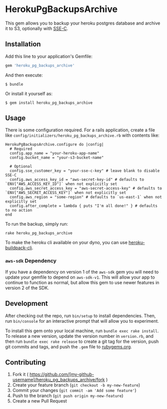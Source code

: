 # HerokuPgBackupsArchive

This gem allows you to backup your heroku postgres database and archive it to S3, optionally with [SSE-C](http://docs.aws.amazon.com/AmazonS3/latest/dev/ServerSideEncryptionCustomerKeys.html).

## Installation

Add this line to your application's Gemfile:

```ruby
gem 'heroku_pg_backups_archive'
```

And then execute:

    $ bundle

Or install it yourself as:

    $ gem install heroku_pg_backups_archive

## Usage

There is some configuration required. For a rails application, create a file like `config/initializers/heroku_pg_backups_archive.rb` with contents like:

```
HerokuPgBackupsArchive.configure do |config|
  # Required
  config.app_name = "your-heroku-app-name"
  config.bucket_name = "your-s3-bucket-name"

  # Optional
  config.sse_customer_key = "your-sse-c-key" # leave blank to disable SSE-C
  config.aws_access_key_id = "aws-secret-key-id" # defaults to `ENV["AWS_ACCESS_KEY_ID"]` when not explicitly set
  config.aws_secret_access_key = "aws-secret-access-key" # defaults to `ENV["AWS_SECRET_ACCESS_KEY"]` when not explicitly set
  config.aws_region = "some-region" # defaults to `us-east-1` when not explicitly set
  config.after_complete = lambda { puts "I'm all done!" } # defaults to no action
end
```

To run the backup, simply run:

```
rake heroku_pg_backups_archive
```

To make the heroku cli available on your dyno, you can use [heroku-buildpack-cli](https://github.com/heroku/heroku-buildpack-cli).

### `aws-sdk` Dependency

If you have a dependency on version 1 of the `aws-sdk` gem you will need to update your gemfile to depend on `aws-sdk-v1`. This will allow your app to continue to function as normal, but allow this gem to use newer features in version 2 of the SDK.

## Development

After checking out the repo, run `bin/setup` to install dependencies. Then, run `bin/console` for an interactive prompt that will allow you to experiment.

To install this gem onto your local machine, run `bundle exec rake install`. To release a new version, update the version number in `version.rb`, and then run `bundle exec rake release` to create a git tag for the version, push git commits and tags, and push the `.gem` file to [rubygems.org](https://rubygems.org).

## Contributing

1. Fork it ( https://github.com/[my-github-username]/heroku_pg_backups_archive/fork )
2. Create your feature branch (`git checkout -b my-new-feature`)
3. Commit your changes (`git commit -am 'Add some feature'`)
4. Push to the branch (`git push origin my-new-feature`)
5. Create a new Pull Request
